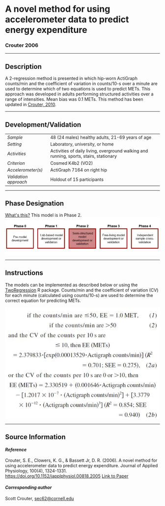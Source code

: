 # A novel method for using accelerometer data to predict energy expenditure
### Crouter 2006
---

## Description
A 2-regression method is presented in which hip-worn ActiGraph counts/min and the coefficient of variation in counts/10-s over a minute are used to determine which of two equations is used to predict METs. This approach was developed in adults performing structured activities over a range of intensities. Mean bias was 0.1 METs. This method has been updated in [Crouter, 2010](https://github.com/clevengerkimberly/AccelerometerRepository/tree/main/Crouter2010).


---

## Development/Validation

|  |  |
| ------------- | ------------- |
| *Sample*  |48 (24 males) healthy adults, 21-69 years of age |
| *Setting*  |Laboratory, university, or home |
| *Activities*  |Activities of daily living, overground walking and running, sports, stairs, stationary   |
| *Criterion* |Cosmed K4b2 (VO2)   |
| *Accelerometer(s)* |ActiGraph 7164 on right hip   |
| *Validation approach* |Holdout of 15 participants   |



---
## Phase Designation
[What's this?](https://github.com/clevengerkimberly/AccelerometerRepository/blob/a76916ebe2a6002b20cdc6ef39c889d62ce9d6ae/phase%20_images/phase.md)
This model is in Phase 2.
![image](https://github.com/clevengerkimberly/AccelerometerRepository/blob/main/phase%20_images/Phase2.JPG)

---
## Instructions
The models can be implemented as described below or using the [TwoRegression](https://cran.r-project.org/web/packages/TwoRegression/vignettes/TwoRegression.html) R package.
Counts/min and the coefficient of variation (CV) for each minute (calculated using counts/10-s) are used to determine the correct equation for predicting METs.

![image](https://github.com/clevengerkimberly/AccelerometerRepository/blob/main/Crouter2006/Crouter.png)

---
## Source Information
#### *Reference*
Crouter, S. E., Clowers, K. G., & Bassett Jr, D. R. (2006). A novel method for using accelerometer data to predict energy expenditure. Journal of Applied Physiology, 100(4), 1324-1331. https://doi.org/10.1152/japplphysiol.00818.2005 [Link to Paper](https://github.com/clevengerkimberly/AccelerometerRepository/blob/main/Crouter2006/Crouter2006.pdf)



#### *Corresponding author*
Scott Crouter, sec62@cornell.edu
